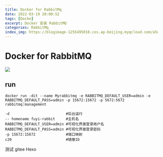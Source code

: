```yaml
---
title: Docker for RabbitMq
date: 2022-03-19 20:00:52
tags: [Docke]
excerpt: Docker 安装 RabbitMQ
categories: RabbitMq
index_img: https://blogimage-1255495010.cos.ap-beijing.myqcloud.com/a5d19d60e8798247f2a9b360ef003e20.jpeg
---
```


# Docker for RabbitMQ

![](https://blogimage-1255495010.cos.ap-beijing.myqcloud.com/a5d19d60e8798247f2a9b360ef003e20.jpeg)

## run

``` shell
docker run -dit --name Myrabbitmq -e RABBITMQ_DEFAULT_USER=admin -e RABBITMQ_DEFAULT_PASS=admin -p 15672:15672 -p 5672:5672 rabbitmq:management
```

```text
-d                          #后台运行
-- homename fuyi-rabbit     #主机名
RABBITMQ_DEFAULT_USER=admin #可视化界面登录用户名
RABBITMQ_DEFAULT_PASS=admin #可视化界面登录密码
-p 15672:15672              #端口映射
c20                         #镜像ID
```

  

测试 gitee Hexo
